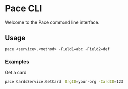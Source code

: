 # Pace CLI

Welcome to the Pace command line interface.

## Usage

```
pace <service>.<method> -Field1=abc -Field2=def
```

### Examples

Get a card

```bash
pace CardsService.GetCard -OrgID=your-org -CardID=123
```
